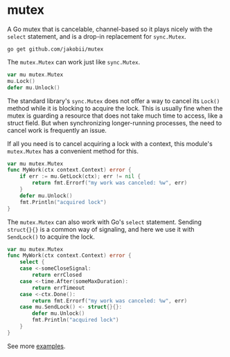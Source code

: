 # mutex

A Go mutex that is cancelable, channel-based so it plays nicely with the
`select` statement, and is a drop-in replacement for `sync.Mutex`.

```
go get github.com/jakobii/mutex
```

The `mutex.Mutex` can work just like `sync.Mutex`.

```go
var mu mutex.Mutex
mu.Lock()
defer mu.Unlock()
```

The standard library's `sync.Mutex` does not offer a way to cancel its `Lock()`
method while it is blocking to acquire the lock. This is usually fine when the
mutex is guarding a resource that does not take much time to access, like a
struct field. But when synchronizing longer-running processes, the need to
cancel work is frequently an issue.

If all you need is to cancel acquiring a lock with a context, this module's
`mutex.Mutex` has a convenient method for this.

```go
var mu mutex.Mutex
func MyWork(ctx context.Context) error {
	if err := mu.GetLock(ctx); err != nil {
		return fmt.Errorf("my work was canceled: %w", err)
	}
	defer mu.Unlock()
	fmt.Println("acquired lock")
}
```

The `mutex.Mutex` can also work with Go's `select` statement. Sending `struct{}{}` is
a common way of signaling, and here we use it with `SendLock()` to acquire the
lock.

```go
var mu mutex.Mutex
func MyWork(ctx context.Context) error {
	select {
	case <-someCloseSignal:
		return errClosed
	case <-time.After(someMaxDuration):
		return errTimeout
	case <-ctx.Done():
		return fmt.Errorf("my work was canceled: %w", err)
	case mu.SendLock() <- struct{}{}:
		defer mu.Unlock()
		fmt.Println("acquired lock")
	}
}
```

See more [examples](./example_test.go).